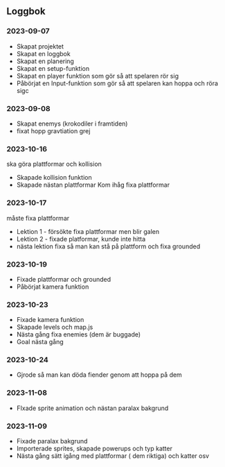 ## Loggbok

### 2023-09-07
* Skapat projektet
* Skapat en loggbok
* Skapat en planering
* Skapat en setup-funktion
* Skapat en player funktion som gör så att spelaren rör sig
* Påbörjat en Input-funktion som gör så att spelaren kan hoppa och röra sigc

### 2023-09-08
* Skapat enemys (krokodiler i framtiden)
* fixat hopp gravtiation grej


### 2023-10-16
ska göra plattformar och kollision
* Skapade kollision funktion
* Skapade nästan plattformar  Kom ihåg fixa plattformar


### 2023-10-17
måste fixa plattformar
* Lektion 1 - försökte fixa plattformar men blir galen
* Lektion 2 - fixade platformar, kunde inte hitta
* nästa lektion fixa så man kan stå på plattform och fixa grounded


### 2023-10-19
* Fixade plattformar och grounded
* Påbörjat kamera funktion

### 2023-10-23
* Fixade kamera funktion
* Skapade levels och map.js
* Nästa gång fixa enemies (dem är buggade)
* Goal nästa gång


### 2023-10-24
* Gjrode så man kan döda fiender genom att hoppa på dem

### 2023-11-08
* FIxade sprite animation och nästan paralax bakgrund


### 2023-11-09
* Fixade paralax bakgrund
* Importerade sprites, skapade powerups och typ katter
* Nästa gång sätt igång med plattformar ( dem riktiga) och katter osv
